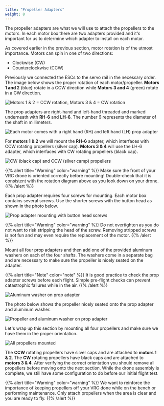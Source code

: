 ```yaml
---
title: "Propeller Adapters"
weight: 8
---
```


The propeller adapters are what we will use to attach the propellers to the motors.
In each motor box there are two adapters provided and it's important for us to
determine which adapter to install on each motor.

As covered earlier in the previous section, motor rotation is of the
utmost importance. Motors can spin in one of two directions:

- Clockwise (CW)
- Counterclockwise (CCW)

Previously we connected the ESCs to the servo rail in the necessary order.
The image below shows the proper rotation of each motor/propeller.
**Motors 1 and 2** (blue) rotate in a CCW direction while
**Motors 3 and 4** (green) rotate in a CW direction.

![Motors 1 & 2 = CCW rotation, Motors 3 & 4 = CW rotation](px4_motor_order.png)

The prop adapters are right-hand and left-hand threaded and marked underneath
with **RH-6** and **LH-6**. The number 6 represents the
diameter of the shaft in millimeters.

![Each motor comes with a right hand (RH) and left hand (LH) prop adapter](prop_adapters.jpg)

For **motors 1 & 2** we will mount the **RH-6** adapter, which interfaces with
CCW rotating propellers (silver cap). **Motors 3 & 4** will use the LH-6 adapter,
which interfaces with CW rotating propellers (black cap).

![CW (black cap) and CCW (silver camp) propellers](prop_adapters_and_props.jpg)

{{% alert title="Warning" color="warning" %}}
Make sure the front of your VRC drone is oriented correctly before mounting!
Double-check that it is consistent with the rotation diagram above as
you look down on your drone.
{{% /alert %}}

Each prop adapter requires four screws for mounting.
Each motor box contains several screws. Use the shorter
screws with the button head as shown in the photo below.

![Prop adapter mounting with button head screws](prop_adapter_mounting.jpg)

{{% alert title="Warning" color="warning" %}}
Do not overtighten as you do not want to risk stripping the head of the screw.
Removing stripped screws is not fun and may even require the replacement of the motor.
{{% /alert %}}

Mount all four prop adapters and then add one of the provided aluminum washers
on each of the four shafts. The washers come in a separate bag and are necessary
to make sure the propeller is nicely seated on the adapter.

{{% alert title="Note" color="note" %}}
It is good practice to check the prop adapter screws before each flight.
Simple pre-flight checks can prevent catastrophic failures while in the air.
{{% /alert %}}

![Aluminum washer on prop adapter](aluminum_washer.jpg)

The photo below shows the propeller nicely seated onto the prop adapter and aluminum washer.

![Propeller and aluminum washer on prop adapter](propeller_and_washer.jpg)

Let's wrap up this section by mounting all four propellers and make sure we
have them in the proper orientation.

![All propellers mounted](all_propellers_mounted.jpg)

The **CCW** rotating propellers have silver caps and are attached to **motors 1 & 2**.
The **CW** rotating propellers have black caps and are attached to **motors 3 & 4**.
After verifying the correct orientation you should remove all propellers before
moving onto the next section. While the drone assembly is complete,
we still have some configuration to do before our initial flight test.

{{% alert title="Warning" color="warning" %}}
We want to reinforce the importance of keeping propellers off your VRC
done while on the bench or performing maintenance. Only attach propellers
when the area is clear and you are ready to fly.
{{% /alert %}}

